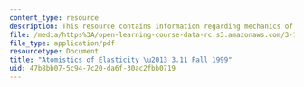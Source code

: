 ```yaml
---
content_type: resource
description: This resource contains information regarding mechanics of materials.
file: /media/https%3A/open-learning-course-data-rc.s3.amazonaws.com/3-11-mechanics-of-materials-fall-1999/47b8bb075c947c20da6f30ac2fbb0719_MIT3_11F99_elas_2.pdf
file_type: application/pdf
resourcetype: Document
title: "Atomistics of Elasticity \u2013 3.11 Fall 1999"
uid: 47b8bb07-5c94-7c20-da6f-30ac2fbb0719
---
```


